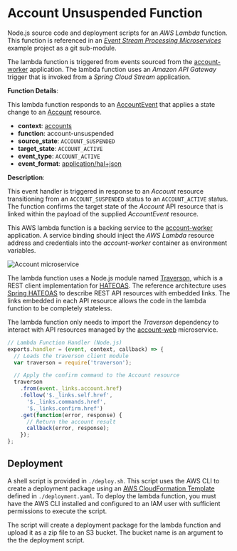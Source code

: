# Account Unsuspended Function

Node.js source code and deployment scripts for an _AWS Lambda_ function. This function is referenced in an [_Event Stream Processing Microservices_](https://github.com/kbastani/event-stream-processing-microservices/tree/master) example project as a git sub-module.

The lambda function is triggered from events sourced from the [account-worker](https://github.com/kbastani/event-stream-processing-microservices/tree/master/account-parent) application. The lambda function uses an _Amazon API Gateway_ trigger that is invoked from a _Spring Cloud Stream_ application.

**Function Details**:

This lambda function responds to an [AccountEvent](https://github.com/kbastani/event-stream-processing-microservices/blob/master/account-parent/account-web/src/main/java/demo/event/AccountEvent.java) that applies a state change to an [Account](https://github.com/kbastani/event-stream-processing-microservices/blob/master/account-parent/account-web/src/main/java/demo/account/Account.java) resource.

- **context**: [accounts](https://github.com/kbastani/event-stream-processing-microservices/tree/master/account-parent)
- **function**: account-unsuspended
- **source_state**: `ACCOUNT_SUSPENDED`
- **target_state**: `ACCOUNT_ACTIVE`
- **event_type**: `ACCOUNT_ACTIVE`
- **event_format**: [application/hal+json](http://stateless.co/hal_specification.html)

**Description**:

This event handler is triggered in response to an _Account_ resource transitioning from an `ACCOUNT_SUSPENDED` status to an `ACCOUNT_ACTIVE` status. The function confirms the target state of the _Account_ API resource that is linked within the payload of the supplied _AccountEvent_ resource.

This AWS lambda function is a backing service to the [account-worker](https://github.com/kbastani/event-stream-processing-microservices/tree/master/account-parent/account-worker) application. A service binding should inject the _AWS Lambda_ resource address and credentials into the _account-worker_ container as environment variables.

![Account microservice](http://i.imgur.com/WZTR4lQ.png)

The lambda function uses a Node.js module named [Traverson](https://github.com/basti1302/traverson), which is a REST client implementation for [HATEOAS](https://en.wikipedia.org/wiki/HATEOAS). The reference architecture uses [Spring HATEOAS](http://projects.spring.io/spring-hateoas/) to describe REST API resources with embedded links. The links embedded in each API resource allows the code in the lambda function to be completely stateless.

The lambda function only needs to import the _Traverson_ dependency to interact with API resources managed by the [account-web](https://github.com/kbastani/event-stream-processing-microservices/tree/master/account-parent/account-web) microservice.

```javascript
// Lambda Function Handler (Node.js)
exports.handler = (event, context, callback) => {
  // Loads the traverson client module
  var traverson = require('traverson');

  // Apply the confirm command to the Account resource
  traverson
    .from(event._links.account.href)
    .follow('$._links.self.href',
      '$._links.commands.href',
      '$._links.confirm.href')
    .get(function(error, response) {
      // Return the account result
      callback(error, response);
    });
};
```

## Deployment

A shell script is provided in `./deploy.sh`. This script uses the AWS CLI to create a deployment package using an [AWS CloudFormation Template](https://aws.amazon.com/cloudformation/aws-cloudformation-templates/) defined in `./deployment.yaml`. To deploy the lambda function, you must have the AWS CLI installed and configured to an IAM user with sufficient permissions to execute the script.

The script will create a deployment package for the lambda function and upload it as a zip file to an S3 bucket. The bucket name is an argument to the the deployment script.
